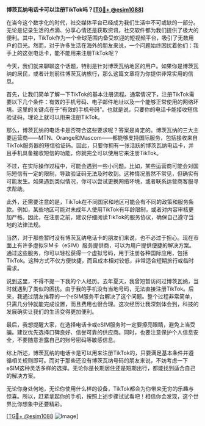 **博茨瓦纳电话卡可以注册TikTok吗？[[TG💪+ @esim1088](https://t.me/s/esim1088)]**

在当今这个数字化的时代，社交媒体平台已经成为我们生活中不可或缺的一部分。无论是记录生活的点滴、分享心情还是获取资讯，社交软件都为我们提供了极大的便利。其中，TikTok作为一个全球范围内备受欢迎的短视频平台，吸引了无数用户的目光。然而，对于许多生活在海外的朋友来说，一个问题始终困扰着他们：我手上的这张电话卡，能不能用来注册TikTok呢？

今天，我们就来聊聊这个话题，特别是针对博茨瓦纳地区的用户。如果你是博茨瓦纳的居民，或者计划前往博茨瓦纳旅行，那么这篇文章将为你提供非常实用的信息。

首先，让我们简单了解一下TikTok的基本注册流程。通常情况下，注册TikTok需要以下几个条件：有效的手机号码、电子邮件地址以及一个能够正常使用的网络环境。这里的关键点在于“有效的手机号码”。也就是说，只要你的电话卡能接收短信验证码，理论上就可以用来注册TikTok。

那么，博茨瓦纳的电话卡是否符合这些要求呢？答案是肯定的。博茨瓦纳的三大主要运营商——MTN、Orange和Mascom——都能够支持国际服务，包括接收来自TikTok服务器的短信验证码。因此，只要你拥有一张活跃的博茨瓦纳电话卡，并且手机具备接收短信的功能，你就完全可以使用它来注册TikTok。

不过，在实际操作过程中，可能会遇到一些小问题。比如，某些运营商可能会对国际短信有一定的限制，导致验证码无法及时收到。这种情况虽然不常见，但确实有可能发生。如果遇到类似情况，你可以尝试更换网络环境，或者联系运营商客服寻求帮助。

此外，还需要注意的是，TikTok在不同国家和地区可能会有不同的政策和服务条款。例如，某些地区可能对未成年人使用TikTok有年龄限制，或者对内容审核更加严格。因此，在注册之前，建议仔细阅读TikTok的服务协议，确保自己遵守当地的法律法规。

当然，对于那些暂时没有博茨瓦纳电话卡的朋友们来说，也不必过于担心。现在市面上有许多虚拟SIM卡（eSIM）服务提供商，可以为用户提供便捷的解决方案。通过这些服务，你可以轻松获得一个虚拟号码，用于注册各种国际应用，包括TikTok。这种方式不仅方便快捷，而且成本相对较低，非常适合短期旅行或临时需求。

说到这里，不得不提一下我的个人经历。去年夏天，我曾短暂访问过博茨瓦纳，当时就遇到了类似的困扰。由于我的手机没有当地号码，无法直接注册TikTok。后来，我通过朋友推荐的一个eSIM服务平台解决了这个问题。整个过程非常简单，只需几分钟就能完成设置，而且费用也很合理。这次经历让我深刻体会到，科技的发展确实让我们的生活变得更加便利。

最后，我想提醒大家，在选择电话卡或eSIM服务时一定要擦亮眼睛，避免上当受骗。建议优先选择口碑良好、信誉可靠的供应商。同时，也要注意保护个人信息安全，不要随意泄露自己的账号密码等敏感信息。

综上所述，博茨瓦纳的电话卡是可以用来注册TikTok的，只要满足基本条件并遵循相关规则即可。而对于那些还没有博茨瓦纳号码的朋友来说，不妨考虑一下eSIM这种灵活多样的选择。无论你是长期居住还是短期出行，都能找到适合自己的解决方案。

无论你身处何地，无论你使用什么样的设备，TikTok都会为你带来无穷的乐趣与惊喜。所以，赶紧拿起你的手机，按照上述步骤试试看吧！相信你会发现，这个世界比你想象中还要精彩。

[[TG💪+ @esim1088](https://t.me/s/esim1088) ![Image](https://i.postimg.cc/4NQfJmqS/Snipaste-2025-05-13-00-14-12.png)]